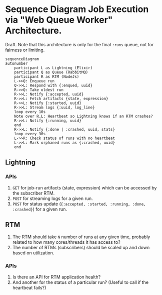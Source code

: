 # Sequence Diagram Job Execution via "Web Queue Worker" Architecture.

Draft. Note that this architecture is only for the final `:runs` queue, not for fairness or limiting.

```mermaid
sequenceDiagram
autonumber
    participant L as Lightning (Elixir)
    participant Q as Queue (RabbitMQ)
    participant R as RTM (NodeJs)
    L->>Q: Enqueue run
    Q->>L: Respond with {:enqued, uuid}
    R->>Q: Take oldest run
    R->>L: Notify {:accepted, uuid}
    R->>L: Fetch artifacts {state, expression}
    R->>L: Notify {:started, uuid}
    R->>L: Stream logs {:uuid, log_line}
    loop every 10s
    Note over R,L: Heartbeat so Lightning knows if an RTM crashes?
    R->>L: Notify {:running, uuid}
    end
    R->>L: Notify {:done | :crashed, uuid, stats}
    loop every 30s
    L->>R: Check status of runs with no heartbeat
    L->>L: Mark orphaned runs as {:crashed, uuid}
    end
```

## Lightning

### APIs

1. `GET` for job-run artifacts (state, expression) which can be accessed by the subscriber RTM.
2. `POST` for streaming logs for a given run.
3. `POST` for status update (`{:accepted, :started, :running, :done, :crashed}`) for a given run.

## RTM

1. The RTM should take `N` number of runs at any given time, probably related to how many cores/threads it has access to?
2. The number of RTMs (subscribers) should be scaled up and down based on utilization.

### APIs 
1. Is there an API for RTM application health?
2. And another for the status of a particular run? (Useful to call if the heartbeat fails?)
